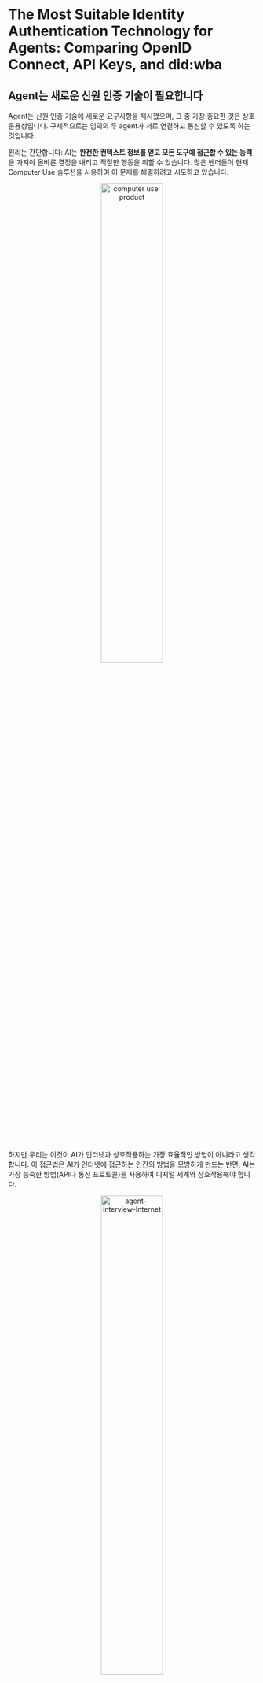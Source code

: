 # The Most Suitable Identity Authentication Technology for Agents: Comparing OpenID Connect, API Keys, and did:wba

## Agent는 새로운 신원 인증 기술이 필요합니다

Agent는 신원 인증 기술에 새로운 요구사항을 제시했으며, 그 중 가장 중요한 것은 상호 운용성입니다. 구체적으로는 임의의 두 agent가 서로 연결하고 통신할 수 있도록 하는 것입니다.

원리는 간단합니다: AI는 **완전한 컨텍스트 정보를 얻고 모든 도구에 접근할 수 있는 능력**을 가져야 올바른 결정을 내리고 적절한 행동을 취할 수 있습니다. 많은 벤더들이 현재 Computer Use 솔루션을 사용하여 이 문제를 해결하려고 시도하고 있습니다.

<p align="center">
  <img src="../blogs/images/computer-use-product.png" width="50%" alt="computer use product"/>
</p>

하지만 우리는 이것이 AI가 인터넷과 상호작용하는 가장 효율적인 방법이 아니라고 생각합니다. 이 접근법은 AI가 인터넷에 접근하는 인간의 방법을 모방하게 만드는 반면, AI는 가장 능숙한 방법(API나 통신 프로토콜)을 사용하여 디지털 세계와 상호작용해야 합니다.

<p align="center">
  <img src="../blogs/images/agent-interview-Internet.png" width="50%" alt="agent-interview-Internet"/>
</p>

이것은 상호 운용성 문제를 제기합니다: agent가 API나 프로토콜을 사용하여 인터넷이나 다른 agent와 상호작용할 때, 신원 확인은 어떻게 수행되어야 할까요? 특히, 임의의 agent 간 연결을 가능하게 하는 크로스 플랫폼 신원 확인은 어떻게 구현할 수 있을까요?

## 현재 주류 크로스 플랫폼 신원 인증 기술

인터넷에서 우리의 신원 계정은 종종 크로스 플랫폼 호환성이 없습니다. 예를 들어, WeChat 계정은 DingTalk 시스템에서 인식되지 않고, 그 반대도 마찬가지입니다.

하지만 오늘날 인터넷에는 많은 크로스 플랫폼 신원 인증 기술이 있습니다. 예를 들어 흔한 SSO(Single Sign-On)에서는 Google 계정을 사용하여 많은 웹사이트에 로그인할 수 있습니다. 또한 OpenAI가 API 접근을 위해 제공하는 키와 같은 API 키도 있습니다. 이 두 기술을 간단히 소개하고 agent 신원 인증에 적합한지 살펴보겠습니다.

### OpenID Connect (OIDC)

OpenID Connect (OIDC)는 OAuth 2.0을 기반으로 구축된 인증 프로토콜로, 클라이언트 애플리케이션이 사용자 신원을 확인하고 기본 사용자 정보(이름, 이메일 등)를 얻을 수 있게 합니다. OIDC는 OAuth 2.0 위에 표준화된 신원 계층을 추가하여 로그인 및 single sign-on (SSO) 시나리오에 더 적합하게 만듭니다.

[OpenID Connect 공식 사양](https://openid.net/specs/openid-connect-core-1_0.html)

Google 계정으로 제3자 웹사이트에 로그인하는 것을 예로 들어 OIDC 프로세스를 설명해보겠습니다. [Google OIDC 공식 문서](https://developers.google.com/identity/protocols/oauth2/openid-connect).

<p align="center">
  <img src="../blogs/images/openid-connect-fllow.png" width="50%" alt="openid-connect-fllow"/>
</p>

Google 계정을 사용하여 제3자 웹사이트에 로그인하는 과정은 두 부분으로 나뉩니다: 예비 과정과 OAuth 2.0 과정:

- 예비 과정
  - Google 플랫폼 계정 등록
  - 프로젝트/애플리케이션 생성
  - redirect URI를 포함한 프로젝트/애플리케이션 설정
  - OAuth 2.0 client ID와 client secret 획득
- OAuth 2.0 과정 (authorization code flow 예시)
  - authorization code 획득
  - authorization code를 사용하여 access token과 사용자 정보가 포함된 ID token 획득
  - access token과 ID token을 사용하여 상세한 사용자 정보에 접근 (선택사항). OpenID Connect 과정에서 상세한 사용자 정보는 보호된 리소스로 간주됩니다.

OpenID Connect의 장점:

- 사용자 인증 과정 단순화
- 잘 확립된 인프라로 널리 사용됨
- 높은 보안성

agent 상호 운용성 관점에서 OpenID Connect는 몇 가지 제한사항이 있습니다:

- OpenID Connect는 본질적으로 제3자 애플리케이션이 신원 서버(Google 등)를 사용하여 사용자 인증을 할 수 있게 합니다. 두 제3자 애플리케이션은 신원 서버를 사용하여 서로 간에 인증할 수 없습니다.
- OpenID Connect는 사용자가 신원 서버에 등록해야 하는 중앙집중식 솔루션으로, 예비 과정이 복잡합니다.
- 상호작용 과정이 복잡하여 여러 번의 교환이 필요합니다.

### API Keys

API Keys는 Application Programming Interface (API)에 접근하는 애플리케이션이나 사용자를 인증하는 데 사용되는 간단한 자격 증명입니다. 일반적으로 무작위로 생성된 문자와 숫자로 구성된 문자열 기반 신원 식별자로, 비밀번호와 유사하게 작동합니다. 인증, 접근 제어, 사용량 모니터링 및 기타 시나리오에 사용할 수 있습니다.

<p align="center">
  <img src="../blogs/images/api-keys-flow.png" width="50%" alt="api-keys-flow"/>
</p>

API Keys를 사용한 사용자 인증 과정:

- 예비 과정
  - 플랫폼에 계정 등록
  - API Keys 획득
- API Keys 인증 과정
  - HTTPS와 같은 보안 프로토콜의 요청 헤더에 API 키 추가
  - 서버가 클라이언트의 API 키 검증

API keys의 장점:

- 간단하고 구현하기 쉬우며 최소한의 상호작용
- 크로스 플랫폼 인증 지원; 두 애플리케이션이 서로의 API 키로 신원을 확인할 수 있음
- OpenAI와 국내 모델 API 등 API 서비스에서 널리 사용되며, 대부분 인증에 API 키 사용

agent 상호 운용성 관점에서 API keys는 몇 가지 제한사항이 있습니다:

- 보안성이 낮음. API 키를 인증에 사용하는 많은 MCP 서버들이 종종 사용자가 구성 파일에 API 키를 작성하도록 요구하여 노출 위험이 있습니다.

<p align="center">
  <img src="../blogs/images/mcp-server-api-key-example.png" width="50%" alt="mcp-server-api-key-example"/>
</p>

- 여전히 사용자 등록과 로그인을 포함한 예비 과정이 필요합니다.

## W3C DID 기반 인증 기술: did:wba

### W3C DID란 무엇인가

W3C DID (Decentralized Identifier)는 전통적인 중앙집중식 신원 관리 시스템의 의존성을 해결하기 위해 설계된 새로운 탈중앙화 식별자 표준입니다. 2022년에 권장 표준이 되었습니다. 사양: [https://www.w3.org/TR/did-core/](https://www.w3.org/TR/did-core/)

현재 많은 애플리케이션이 W3C DID 사양을 사용하고 있으며, 주목할 만한 예로는 최근 인기를 얻고 있는 탈중앙화 Twitter와 유사한 애플리케이션인 Bluesky가 있습니다.

### did:wba란 무엇인가

did:wba는 [AgentNetworkProtocol (ANP)](https://github.com/agent-network-protocol/AgentNetworkProtocol)에서 정의한 DID 방법 사양입니다. 웹 인프라를 기반으로 한 탈중앙화 인증을 구현하며, 특히 agent 간 인증을 위해 설계되었습니다. 사양: [did:wba Method Specification](https://github.com/agent-network-protocol/AgentNetworkProtocol/blob/main/03-did%3Awba%20Method%20Design%20Specification.md).

did:wba는 기능상 이메일과 매우 유사합니다: 서로 다른 플랫폼이 각각의 계정을 가지고 있지만 서로 다른 플랫폼 간에 쉽게 인증하고 통신할 수 있습니다. 둘 다 웹 인프라를 기반으로 하여 대규모 사용자를 지원하면서 탈중앙화를 달성합니다.

Agent A가 Agent B의 서비스를 구독하고 호출하려고 한다고 가정하면, 인증 및 요청 과정은 다음과 같습니다:

<p align="center">
  <img src="../blogs/images/did-wba-flow.png" width="75%" alt="did:wba-flow"/>
</p>

- 예비 과정
  - Agent A가 Agent B의 서비스를 구독하고자 할 때, 먼저 Agent A의 DID와 서명으로 Agent B의 서비스 구독 인터페이스를 호출하여 B에게 구독이 Agent A로부터 온 것임을 알립니다. API 구독을 사용하여 복잡한 등록, 로그인, 구성 과정을 제거하고 두 agent 간 연결 비용을 줄일 수 있습니다.
- 인증 과정
  - Agent A는 첫 번째 HTTP 요청에서 HTTP 헤더에 자신의 DID와 서명을 포함합니다.
  - Agent B가 HTTP 요청을 받으면, HTTP 헤더에서 A의 DID와 서명을 추출한 다음 A의 DID를 사용하여 A의 DID 서버에서 A의 DID 문서를 검색합니다.
  - A의 DID 문서를 얻은 후, Agent B는 A의 DID 문서에 있는 공개 키를 사용하여 A의 서명을 검증합니다.
  - 검증 후, Agent B는 A의 비즈니스 요청을 처리하고 비즈니스 데이터와 함께 access token을 반환합니다.
  - Agent A는 후속 요청에서 access token을 포함하고, Agent B는 access token을 검증하여 A를 인증합니다.

did:wba 인증의 장점:

- 높은 보안성
- 웹 인프라를 효과적으로 활용하여 대규모 사용자를 지원하고 강력한 구현 가능성
- 임의의 두 agent나 애플리케이션 간 인증을 가능하게 하는 탈중앙화 설계
- 수동 사용자 등록이나 로그인 구성이 필요 없는 간단한 예비 과정
- 상호작용 빈도를 증가시키지 않는 간단한 인증 과정

물론 did:wba에도 몇 가지 제한사항이 있으며, 주요한 것은 2022년에 발표된 사양으로서 인프라가 아직 완전히 개발되지 않았고 적용 범위가 상대적으로 제한적이라는 점입니다. 하지만 Bluesky와 같은 스타 케이스가 등장하는 것을 볼 수 있습니다.

## 비교: did:wba vs OpenID Connect / API Keys

agent 인증 관점에서 did:wba를 OpenID Connect 및 API keys와 비교하면:

- 보안성: did:wba와 OpenID Connect는 동등한 보안 수준을 가지며, 둘 다 API keys보다 높습니다.
- 복잡성: OpenID Connect가 가장 높은 복잡성을, API keys가 가장 낮은 복잡성을 가지며, did:wba는 중간입니다.
- 상호작용 빈도: did:wba와 API keys는 최소한의 상호작용이 필요하고, OpenID Connect는 가장 많은 상호작용이 필요합니다.
- 예비 과정: did:wba는 수동 사용자 개입 없이 작동할 수 있는 반면, OpenID Connect와 API keys는 수동 사용자 처리가 필요합니다.
- 탈중앙화: did:wba와 API keys는 임의의 agent나 애플리케이션 간 통신을 가능하게 합니다. OpenID Connect는 불가능합니다.
- 적용 범위: OpenID Connect와 API keys는 널리 적용되는 반면, did:wba는 제한된 적용 범위를 가진 새로운 사양입니다.

전체 비교:

| 비교 항목 | did:wba | OpenID Connect | API keys |
|:-------|:--------|:---------------|:---------|
| 보안성 | 높음 | 높음 | 중간 |
| 복잡성 | 중간 | 높음 | 낮음 |
| 상호작용 빈도 | 낮음 | 높음 | 낮음 |
| 예비 과정 | 간단, 수동 작업 없음 | 복잡, 수동 작업 필요 | 중간, 수동 작업 필요 |
| 탈중앙화 | 예 | 아니오 | 예 |
| 적용 범위 | 제한적 | 광범위 | 광범위 |

위의 비교에서 볼 수 있듯이, did:wba는 모든 agent 간의 상호 연결을 지원할 뿐만 아니라 OpenID Connect의 보안성과 API keys의 단순성을 모두 갖추고 있으며, 대규모 사용자 채택을 지원합니다. 전반적으로 did:wba는 agent 간 인증에 가장 적합한 솔루션입니다.

물론 OpenID Connect와 API keys도 여전히 역할이 있습니다. 예를 들어, agent가 기존 인터넷 시스템과 인터페이스할 때는 여전히 OpenID Connect와 API keys를 사용해야 할 수 있습니다.

## Copyright Notice

Copyright (c) 2024 GaoWei Chang  
This file is released under the [MIT License](./LICENSE). You are free to use and modify it, but you must retain this copyright notice.
